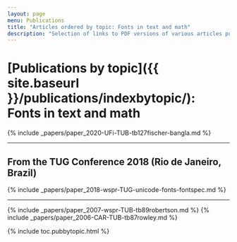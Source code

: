 ```yaml
---
layout: page
menu: Publications
title: "Articles ordered by topic: Fonts in text and math"
description: "Selection of links to PDF versions of various articles published by the LaTeX3 project and links to videos of their conference presentations ordered by major topics."
---
```


# [Publications by topic]({{ site.baseurl }}/publications/indexbytopic/): Fonts in text and math


{% include _papers/paper_2020-UFi-TUB-tb127fischer-bangla.md  %}

<hr class="conference-start">

## From the TUG Conference 2018 (Rio de Janeiro, Brazil)
{% include _papers/paper_2018-wspr-TUG-unicode-fonts-fontspec.md %}

<hr class="conference-end">


{% include _papers/paper_2007-wspr-TUB-tb89robertson.md %}
{% include _papers/paper_2006-CAR-TUB-tb87rowley.md %}




<div class="row">{% include toc.pubbytopic.html %}</div>
<div id="div_vgwpixel"></div>


